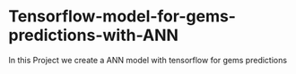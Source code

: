 # Tensorflow-model-for-gems-predictions-with-ANN
In this Project we create a ANN model with tensorflow for gems predictions

